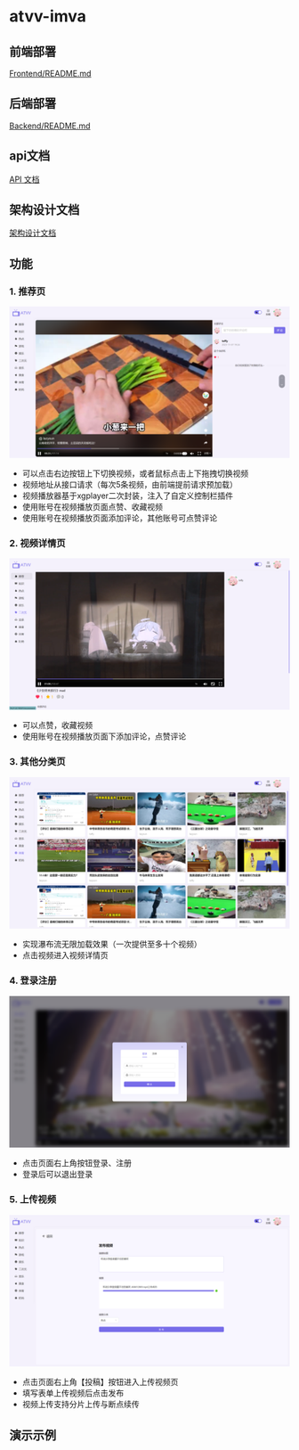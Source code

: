 # atvv-imva



## 前端部署

[Frontend/README.md](Frontend/README.md)



## 后端部署

[Backend/README.md](Backend/README.md)



## api文档

[API 文档](Backend/imva/src/main/resources/imva.html)



## 架构设计文档

[架构设计文档](doc/架构设计文档.md)



## 功能

### 1. 推荐页

![img](./assets/recommend.png)

- 可以点击右边按钮上下切换视频，或者鼠标点击上下拖拽切换视频
- 视频地址从接口请求（每次5条视频，由前端提前请求预加载）
- 视频播放器基于xgplayer二次封装，注入了自定义控制栏插件
- 使用账号在视频播放页面点赞、收藏视频
- 使用账号在视频播放页面添加评论，其他账号可点赞评论

### 2. 视频详情页

![img](./assets/detail.png)

- 可以点赞，收藏视频
- 使用账号在视频播放页面下添加评论，点赞评论

### 3. 其他分类页

![img](./assets/category.png)

- 实现瀑布流无限加载效果（一次提供至多十个视频）
- 点击视频进入视频详情页

### 4. 登录注册

![img](./assets/login.png)

- 点击页面右上角按钮登录、注册
- 登录后可以退出登录

### 5. 上传视频

![img](./assets/upload.png)

- 点击页面右上角【投稿】按钮进入上传视频页
- 填写表单上传视频后点击发布
- 视频上传支持分片上传与断点续传



## 演示示例



